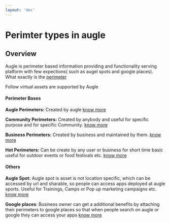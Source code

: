 ```yaml
---
layout: 'doc'
---
```


# Perimter types in augle

## Overview

Augle is perimeter based information providing and functionality serving platform with few expections( such as augel spots and google places). What exactly is the [perimeter](/docs/general/perimeters/)

Follow virtual assets are supported by Augle

#### Perimeter Bases

<!-- All the below are just more 2-3 line elobration need and detailed explaination is needed in other page pages are avaible at /docs/general/perimeters/* perovided links -->
**Augle Perimeters:** Created by augle [know more](/docs/general/perimeters/augle-perimeter)

**Community Perimeters:** Created by anybody and useful for specific purpose and for specific Community. [know more](/docs/general/perimeters/community-perimeter)

**Business Perimeters:** Created by business and maintained by them. [know more](/docs/general/perimeters/business-perimeter)

**Hot Perimeters:** Can be create by any user or business for short time basic useful for outdoor events or food festivals etc. [know more](/docs/general/perimeters/hot-perimeter)

#### Others

**Augle Spot:** Augle spot is asset is not location specific, which can be accessed by url and sharable, so people can access apps deployed at augle sports. Useful for Trainings, Camps or Pop up marketing campaigns etc. [know more](/docs/general/perimeters/augle-spot)

**Google places**: Business owner can get a additional benefits by attaching their perimeters to google places so that when people search on augle or google they can access your apps [know more](/docs/general/perimeters/google-place)



